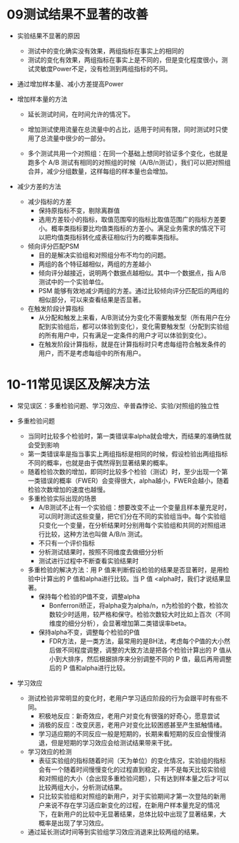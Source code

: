 # 09测试结果不显著的改善

* 实验结果不显著的原因

  * 测试中的变化确实没有效果，两组指标在事实上的相同的
  * 测试的变化有效果，两组指标在事实上是不同的，但是变化程度很小，测试灵敏度Power不足，没有检测到两组指标的不同。

* 通过增加样本量、减小方差提高Power

* 增加样本量的方法

  * 延长测试时间，在时间允许的情况下。

  * 增加测试使用流量在总流量中的占比，适用于时间有限，同时测试时只使用了总流量中很少的一部分。

  * 多个测试共用一个对照组：在同一个基础上想同时验证多个变化，也就是跑多个 A/B 测试有相同的对照组的时候（A/B/n测试），我们可以把对照组合并，减少分组数量，这样每组的样本量也会增加。

* 减少方差的方法
  * 减少指标的方差
    * 保持原指标不变，剔除离群值
    * 选用方差较小的指标，取值范围窄的指标比取值范围广的指标方差要小。概率类指标要比均值类指标的方差小。满足业务需求的情况下可以把均值类指标转化成表征相似行为的概率类指标。
  * 倾向评分匹配PSM
    * 目的是解决实验组和对照组分布不均匀的问题。
    * 两组的各个特征越相似，两组的方差越小
    * 倾向评分越接近，说明两个数据点越相似。其中一个数据点，指 A/B 测试中的一个实验单位。
    * PSM 能够有效地减少两组的方差。通过比较倾向评分匹配后的两组的相似部分，可以来查看结果是否显著。
  * 在触发阶段计算指标
    * 从分配和触发上来看，A/B测试分为变化不需要触发型（所有用户在分配到实验组后，都可以体验到变化），变化需要触发型（分配到实验组的所有用户中，只有满足一定条件的用户才可以体验到变化）。
    * 在触发阶段计算指标，就是在计算指标时只考虑每组符合触发条件的用户，而不是考虑每组中的所有用户。

# 10-11常见误区及解决方法

* 常见误区：多重检验问题、学习效应、辛普森悖论、实验/对照组的独立性
* 多重检验问题
  * 当同时比较多个检验时，第一类错误率alpha就会增大，而结果的准确性就会受到影响
  * 第一类错误率是指当事实上两组指标是相同的时候，假设检验出两组指标不同的概率，也就是由于偶然得到显著结果的概率。
  * 随着检验次数的增加，即同时比较多个检验（测试）时，至少出现一个第一类错误的概率（FWER）会变得很大，alpha越小，FWER会越小，随着检验次数增加的速度也越慢。
  * 多重检验实际出现的场景
    * A/B测试不止有一个实验组：想要改变不止一个变量且样本量充足时，可以同时测试这些变量，把它们分在不同的实验组当中。每个实验组只变化一个变量，在分析结果时分别用每个实验组和共同的对照组进行比较，这种方法也叫做 A/B/n 测试。
    * 不只有一个评价指标
    * 分析测试结果时，按照不同维度去做细分分析
    * 测试进行过程中不断查看实验结果时
  * 多重检验的解决方法：用 P 值来判断假设检验的结果是否显著时，是用检验中计算出的 P 值和alpha进行比较。当 P 值 <alpha时，我们才说结果显著。
    * 保持每个检验的P值不变，调整alpha
      * Bonferroni矫正，将alpha变为alpha/n，n为检验的个数，检验次数较少时适用，较严格和保守。检验次数较大时比如上百次（不同维度的细分分析），会显著增加第二类错误率beta。
    * 保持alpha不变，调整每个检验的P值
      * FDR方法，是一类方法，最常用的是BH法，考虑每个P值的大小然后做不同程度调整，调整的大致方法是把各个检验计算出的 P 值从小到大排序，然后根据排序来分别调整不同的 P 值，最后再用调整后的 P 值和alpha进行比较。

* 学习效应
  * 测试检验非常明显的变化时，老用户学习适应阶段的行为会跟平时有些不同。
    * 积极地反应：新奇效应，老用户对变化有很强的好奇心，愿意尝试
    * 消极的反应：改变厌恶，老用户对变化比较困惑甚至产生抵触情绪。
    * 学习适应期的不同反应一般是短期的，长期来看短期的反应会慢慢消退，但是短期的学习效应会给测试结果带来干扰。
  * 学习效应的检测
    * 表征实验组的指标随着时间（天为单位）的变化情况，实验组的指标会有一个随着时间慢慢变化的过程直到稳定，并不是每天比较实验组和对照组的大小（会出现多重检验问题），只有达到样本量之后才可以比较两组大小，分析测试结果。
    * 只比较实验组和对照组的新用户，对于实验期间才第一次登陆的新用户来说不存在学习适应新变化的过程，在新用户样本量充足的情况下，在新用户的比较中无显著结果，总体比较中出现了显著结果，大概率是出现了学习效应。
  * 通过延长测试时间等到实验组学习效应消退来比较两组的结果。